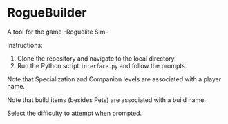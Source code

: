 # RogueBuilder

A tool for the game -Roguelite Sim-

Instructions:
1. Clone the repository and navigate to the local directory.
2. Run the Python script `interface.py` and follow the prompts.

Note that Specialization and Companion levels are associated with a player name.  

Note that build items (besides Pets) are associated with a build name.  

Select the difficulty to attempt when prompted.